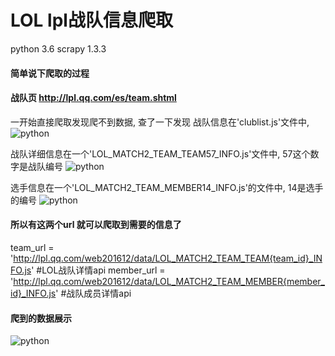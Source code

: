 
# LOL lpl战队信息爬取
python 3.6
scrapy 1.3.3


#### 简单说下爬取的过程
#### 战队页 http://lpl.qq.com/es/team.shtml
一开始直接爬取发现爬不到数据, 查了一下发现 战队信息在'clublist.js'文件中,
![python](https://github.com/srp527/LPL/tree/master/lol/images/lol0.png)

战队详细信息在一个'LOL_MATCH2_TEAM_TEAM57_INFO.js'文件中, 57这个数字是战队编号
![python](https://github.com/srp527/LPL/tree/master/lol/images/lol1.png)

选手信息在一个'LOL_MATCH2_TEAM_MEMBER14_INFO.js'的文件中, 14是选手的编号
![python](https://github.com/srp527/LPL/tree/master/lol/images/lol2.png)

#### 所以有这两个url 就可以爬取到需要的信息了
team_url = 'http://lpl.qq.com/web201612/data/LOL_MATCH2_TEAM_TEAM{team_id}_INFO.js' #LOL战队详情api
member_url = 'http://lpl.qq.com/web201612/data/LOL_MATCH2_TEAM_MEMBER{member_id}_INFO.js' #战队成员详情api



#### 爬到的数据展示
![python](https://github.com/srp527/LPL/tree/master/lol/images/lol.jpg)
